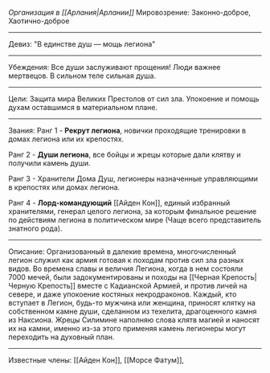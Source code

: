 *Организация в [[Арлания|Арлании]]*
Мировозрение: Законно-доброе, Хаотично-доброе
__________
Девиз: "В единстве душ — мощь легиона"
_______
Убеждения: 
	 Все души заслуживают прощения!
	 Люди важнее мертвецов.
	 В сильном теле сильная душа.
_______
Цели: Защита мира Великих Престолов от сил зла. Упокоение и помощь духам оставшимся в материальном плане.
_________
Звания: 
Ранг 1 - **Рекрут легиона**, новички проходящие тренировки в домах легиона или их крепостях.

Ранг 2 - **Души легиона**, все бойцы и жрецы которые дали клятву и получили камень души.

Ранг 3 - Хранители Дома Душ, легионеры назначенные управляющими в крепостях или домах легиона. 

Ранг 4 - **Лорд-командующий** [[Айден Кон]], единый избранный хранителями, генерал целого легиона, за которым финальное решение по действиям легиона в политическом мире (Чаще всего представитель знатного рода).
_________ 
Описание: Организованный в далекие времена, многочисленный легион служил как армия готовая к походам против сил зла разных видов. Во времена славы и величия Легиона, когда в нем состояли 7000 мечей, были задокументированы и походы на [[Черная Крепость|Черную Крепость]] вместе с Кадианской Армией, и против личей на севере, и даже упокоение костяных некродраконов. Каждый, кто вступает в Легион, будь-то мужчина или женщина, приносят клятку на собственном камне души, сделанном из техелита, драгоценного камня из Наксиона. Жрецы Силимине наполняю слова клятв магией и наносят их на камни, именно из-за этого применяя камень легионеры могут переходить на духовный план. 
___________
Известные члены: [[Айден Кон]], [[Морсе Фатум]], 
